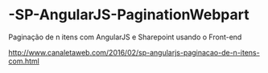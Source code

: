 # -SP-AngularJS-PaginationWebpart
Paginação de n itens com AngularJS e Sharepoint usando o Front-end

http://www.canaletaweb.com/2016/02/sp-angularjs-paginacao-de-n-itens-com.html
